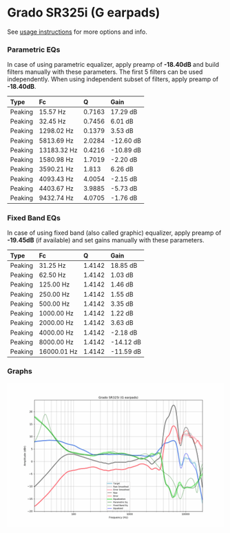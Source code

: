 # Grado SR325i (G earpads)
See [usage instructions](https://github.com/jaakkopasanen/AutoEq#usage) for more options and info.

### Parametric EQs
In case of using parametric equalizer, apply preamp of **-18.40dB** and build filters manually
with these parameters. The first 5 filters can be used independently.
When using independent subset of filters, apply preamp of **-18.40dB**.

| Type    | Fc          |      Q | Gain      |
|:--------|:------------|:-------|:----------|
| Peaking | 15.57 Hz    | 0.7163 | 17.29 dB  |
| Peaking | 32.45 Hz    | 0.7456 | 6.01 dB   |
| Peaking | 1298.02 Hz  | 0.1379 | 3.53 dB   |
| Peaking | 5813.69 Hz  | 2.0284 | -12.60 dB |
| Peaking | 13183.32 Hz | 0.4216 | -10.89 dB |
| Peaking | 1580.98 Hz  | 1.7019 | -2.20 dB  |
| Peaking | 3590.21 Hz  | 1.813  | 6.26 dB   |
| Peaking | 4093.43 Hz  | 4.0054 | -2.15 dB  |
| Peaking | 4403.67 Hz  | 3.9885 | -5.73 dB  |
| Peaking | 9432.74 Hz  | 4.0705 | -1.76 dB  |

### Fixed Band EQs
In case of using fixed band (also called graphic) equalizer, apply preamp of **-19.45dB**
(if available) and set gains manually with these parameters.

| Type    | Fc          |      Q | Gain      |
|:--------|:------------|:-------|:----------|
| Peaking | 31.25 Hz    | 1.4142 | 18.85 dB  |
| Peaking | 62.50 Hz    | 1.4142 | 1.03 dB   |
| Peaking | 125.00 Hz   | 1.4142 | 1.46 dB   |
| Peaking | 250.00 Hz   | 1.4142 | 1.55 dB   |
| Peaking | 500.00 Hz   | 1.4142 | 3.35 dB   |
| Peaking | 1000.00 Hz  | 1.4142 | 1.22 dB   |
| Peaking | 2000.00 Hz  | 1.4142 | 3.63 dB   |
| Peaking | 4000.00 Hz  | 1.4142 | -2.18 dB  |
| Peaking | 8000.00 Hz  | 1.4142 | -14.12 dB |
| Peaking | 16000.01 Hz | 1.4142 | -11.59 dB |

### Graphs
![](./Grado%20SR325i%20(G%20earpads).png)